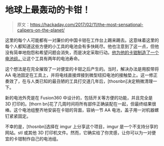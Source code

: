 # 地球上最轰动的卡钳！

> 原文：<https://hackaday.com/2017/02/11/the-most-sensational-calipers-on-the-planet/>

这里的每个人可能都有一对廉价的中国卡钳在工作台上踢来踢去。这意味着这里的每个人都知道这些方便的小工具的电池会有多快耗尽。他也注意到了这一点，但他没有简单地抱怨和希望问题会消失，而是决定采取行动。[他为他的卡钳制造了一个电池组，](http://imgur.com/a/D2T6x)让这个工具有两年的电池寿命。

这个想法是在完全摧毁了一对便宜的卡钳之后产生的。当时，解决办法是用胶带将 AA 电池固定在工具上，并将电线直接焊接到微型纽扣电池的接触垫上。这一修正奏效了，在与人类已知的最丑陋的工具打交道几年后，[thosnbn]决定稍微清理一下。

新的电池外壳是在 Fusion360 中设计的，包括开关等方便的功能，并且完全是 3D 打印的。[thorn bn]花了几周时间将所有部件正确装配在一起，但最终结果很棒。这个电池组整齐地安装在卡钳的背面，容纳一节 AA 电池，盖子用一对机器螺钉紧紧固定。

不幸的是，[thosnbn]选择在 imgur 上分享这个项目，imgur 是一个不支持分享的网站。stl 或其他 3D 打印机文件。然而，它确实给了你灵感，让你可以为一对便宜的卡钳制作自己的电池组。